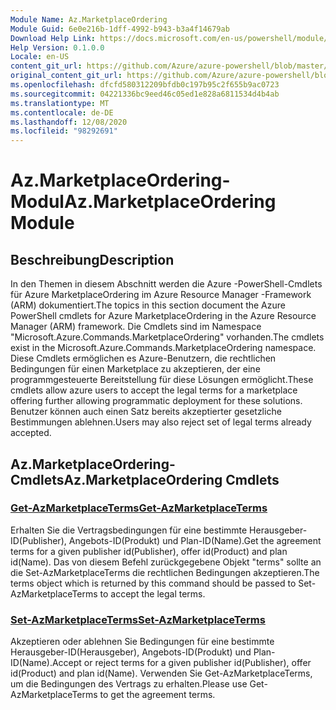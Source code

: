 ```yaml
---
Module Name: Az.MarketplaceOrdering
Module Guid: 6e0e216b-1dff-4992-b943-b3a4f14679ab
Download Help Link: https://docs.microsoft.com/en-us/powershell/module/az.marketplaceordering
Help Version: 0.1.0.0
Locale: en-US
content_git_url: https://github.com/Azure/azure-powershell/blob/master/src/MarketplaceOrdering/MarketplaceOrdering/help/Az.MarketplaceOrdering.md
original_content_git_url: https://github.com/Azure/azure-powershell/blob/master/src/MarketplaceOrdering/MarketplaceOrdering/help/Az.MarketplaceOrdering.md
ms.openlocfilehash: dfcfd580312209bfdb0c197b95c2f655b9ac0723
ms.sourcegitcommit: 04221336bc9eed46c05ed1e828a6811534d4b4ab
ms.translationtype: MT
ms.contentlocale: de-DE
ms.lasthandoff: 12/08/2020
ms.locfileid: "98292691"
---
```

# <span data-ttu-id="87356-101">Az.MarketplaceOrdering-Modul</span><span class="sxs-lookup"><span data-stu-id="87356-101">Az.MarketplaceOrdering Module</span></span>
## <span data-ttu-id="87356-102">Beschreibung</span><span class="sxs-lookup"><span data-stu-id="87356-102">Description</span></span>
<span data-ttu-id="87356-103">In den Themen in diesem Abschnitt werden die Azure -PowerShell-Cmdlets für Azure MarketplaceOrdering im Azure Resource Manager -Framework (ARM) dokumentiert.</span><span class="sxs-lookup"><span data-stu-id="87356-103">The topics in this section document the Azure PowerShell cmdlets for Azure MarketplaceOrdering in the Azure Resource Manager (ARM) framework.</span></span> <span data-ttu-id="87356-104">Die Cmdlets sind im Namespace "Microsoft.Azure.Commands.MarketplaceOrdering" vorhanden.</span><span class="sxs-lookup"><span data-stu-id="87356-104">The cmdlets exist in the Microsoft.Azure.Commands.MarketplaceOrdering namespace.</span></span> <span data-ttu-id="87356-105">Diese Cmdlets ermöglichen es Azure-Benutzern, die rechtlichen Bedingungen für einen Marketplace zu akzeptieren, der eine programmgesteuerte Bereitstellung für diese Lösungen ermöglicht.</span><span class="sxs-lookup"><span data-stu-id="87356-105">These cmdlets allow azure users to accept the legal terms for a marketplace offering further allowing programmatic deployment for these solutions.</span></span> <span data-ttu-id="87356-106">Benutzer können auch einen Satz bereits akzeptierter gesetzliche Bestimmungen ablehnen.</span><span class="sxs-lookup"><span data-stu-id="87356-106">Users may also reject set of legal terms already accepted.</span></span>

## <span data-ttu-id="87356-107">Az.MarketplaceOrdering-Cmdlets</span><span class="sxs-lookup"><span data-stu-id="87356-107">Az.MarketplaceOrdering Cmdlets</span></span>
### [<span data-ttu-id="87356-108">Get-AzMarketplaceTerms</span><span class="sxs-lookup"><span data-stu-id="87356-108">Get-AzMarketplaceTerms</span></span>](Get-AzMarketplaceTerms.md)
<span data-ttu-id="87356-109">Erhalten Sie die Vertragsbedingungen für eine bestimmte Herausgeber-ID(Publisher), Angebots-ID(Produkt) und Plan-ID(Name).</span><span class="sxs-lookup"><span data-stu-id="87356-109">Get the agreement terms for a given publisher id(Publisher), offer id(Product) and plan id(Name).</span></span> <span data-ttu-id="87356-110">Das von diesem Befehl zurückgegebene Objekt "terms" sollte an die Set-AzMarketplaceTerms die rechtlichen Bedingungen akzeptieren.</span><span class="sxs-lookup"><span data-stu-id="87356-110">The terms object which is returned by this command should be passed to Set-AzMarketplaceTerms to accept the legal terms.</span></span>

### [<span data-ttu-id="87356-111">Set-AzMarketplaceTerms</span><span class="sxs-lookup"><span data-stu-id="87356-111">Set-AzMarketplaceTerms</span></span>](Set-AzMarketplaceTerms.md)
<span data-ttu-id="87356-112">Akzeptieren oder ablehnen Sie Bedingungen für eine bestimmte Herausgeber-ID(Herausgeber), Angebots-ID(Produkt) und Plan-ID(Name).</span><span class="sxs-lookup"><span data-stu-id="87356-112">Accept or reject terms for a given publisher id(Publisher), offer id(Product) and plan id(Name).</span></span> <span data-ttu-id="87356-113">Verwenden Sie Get-AzMarketplaceTerms, um die Bedingungen des Vertrags zu erhalten.</span><span class="sxs-lookup"><span data-stu-id="87356-113">Please use Get-AzMarketplaceTerms to get the agreement terms.</span></span>

